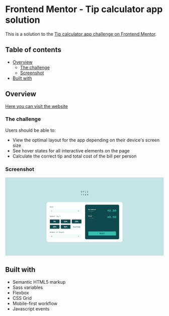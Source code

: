 # Frontend Mentor - Tip calculator app solution

This is a solution to the [Tip calculator app challenge on Frontend Mentor](https://www.frontendmentor.io/challenges/tip-calculator-app-ugJNGbJUX). 

## Table of contents

- [Overview](#overview)
  - [The challenge](#the-challenge)
  - [Screenshot](#screenshot)
- [Built with](#built-with)

## Overview

[Here you can visit the website](https://costivoicu.github.io/Tip-calculator-app/)

### The challenge

Users should be able to:

- View the optimal layout for the app depending on their device's screen size
- See hover states for all interactive elements on the page
- Calculate the correct tip and total cost of the bill per person

### Screenshot

![](./images/desktop-ss.png)

## Built with

- Semantic HTML5 markup
- Sass variables
- Flexbox
- CSS Grid
- Mobile-first workflow
- Javascript events
